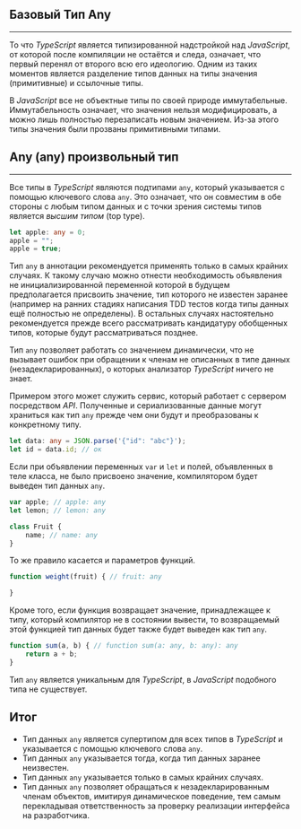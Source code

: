 ## Базовый Тип Any
________________

То что *TypeScript* является типизированной надстройкой над *JavaScript*, от которой после компиляции не остаётся и следа, означает, что первый перенял от второго всю его идеологию. Одним из таких моментов является разделение типов данных на типы значения (примитивные) и ссылочные типы.

В *JavaScript* все не объектные типы по своей природе иммутабельные. Иммутабельность означает, что значения нельзя модифицировать, а можно лишь полностью перезаписать новым значением. Из-за этого типы значения были прозваны примитивными типами.


## Any (any) произвольный тип
________________

Все типы в *TypeScript* являются подтипами `any`, который указывается с помощью ключевого слова `any`. Это означает, что он совместим в обе стороны с любым типом данных и с точки зрения системы типов является *высшим типом* (top type). 

~~~~~typescript
let apple: any = 0;
apple = "";
apple = true;
~~~~~

Тип `any` в аннотации рекомендуется применять только в самых крайних случаях. К такому случаю можно отнести необходимость объявления не инициализированной переменной которой в будущем предполагается присвоить значение, тип которого не известен заранее (например на ранних стадиях написания TDD тестов когда типы данных ещё полностью не определены). В остальных случаях настоятельно рекомендуется прежде всего рассматривать кандидатуру обобщенных типов, которые будут рассматриваться позднее.

Тип `any` позволяет работать со значением динамически, что не вызывает ошибок при обращении к членам не описанных в типе данных (незадекларированных), о которых анализатор *TypeScript* ничего не знает.

Примером этого может служить сервис, который работает с сервером посредством *API*. Полученные и сериализованные данные могут храниться как тип `any` прежде чем они будут и преобразованы к конкретному типу.


~~~~~typescript
let data: any = JSON.parse('{"id": "abc"}');
let id = data.id; // ок
~~~~~

Если при объявлении переменных `var` и `let` и полей, объявленных в теле класса, не было присвоено значение, компилятором будет выведен тип данных `any`.

~~~~~typescript
var apple; // apple: any
let lemon; // lemon: any

class Fruit {
    name; // name: any
}
~~~~~

То же правило касается и параметров функций.

~~~~~typescript
function weight(fruit) { // fruit: any

}
~~~~~

Кроме того, если функция возвращает значение, принадлежащее к типу, который компилятор не в состоянии вывести, то возвращаемый этой функцией тип данных будет также будет выведен как тип `any`.

~~~~~typescript
function sum(a, b) { // function sum(a: any, b: any): any
    return a + b; 
}
~~~~~

Тип `any` является уникальным для *TypeScript*, в *JavaScript* подобного типа не существует.


## Итог

- Тип данных `any` является супертипом для всех типов в *TypeScript* и указывается с помощью ключевого слова `any`.
- Тип данных `any` указывается тогда, когда тип данных заранее неизвестен.
- Тип данных `any` указывается только в самых крайних случаях.
- Тип данных `any` позволяет обращаться к незадекларированным членам объектов, имитируя динамическое поведение, тем самым перекладывая ответственность за проверку реализации интерфейса на разработчика.
